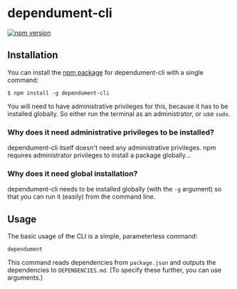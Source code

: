 # dependument-cli

[![npm version](https://badge.fury.io/js/dependument-cli.svg)](https://badge.fury.io/js/dependument-cli)

## Installation

You can install the [npm package](https://www.npmjs.com/package/dependument-cli) for dependument-cli with a single command:

    $ npm install -g dependument-cli

You will need to have administrative privileges for this, because it has to be installed globally. So either run the terminal as an administrator, or use `sudo`.

### Why does it need administrative privileges to be installed?
dependument-cli itself doesn't need any administrative privileges. npm requires administrator privileges to install a package globally...

### Why does it need global installation?
dependument-cli needs to be installed globally (with the `-g` argument) so that you can run it (easily) from the command line.

## Usage

The basic usage of the CLI is a simple, parameterless command:

    dependument

This command reads dependencies from `package.json` and outputs the dependencies to `DEPENDENCIES.md`. (To specify these further, you can use arguments.)
